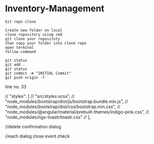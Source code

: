 # Inventory-Management

```CMD
Git repo clone

Create new folder on local 
clone repository using cmd
git clone your repositoty
than copy your folder into clone repo
open terminal
follow command

git status
git add .
git status
git commit -m "INITIAL Commit"
git push origin -f
```

  line no. 33
            
// "styles": [
            //   "src/styles.scss",
            //   "node_modules/bootstrap/dist/js/bootstrap.bundle.min.js",
            //   "node_modules/bootstrap/dist/css/bootstrap.min.css",
            //   "node_modules/@angular/material/prebuilt-themes/indigo-pink.css",
            //   "node_modules/ngx-toastr/toastr.css"
            // ],

//delete confirmation dialog 
 
//each dialog close event check
 